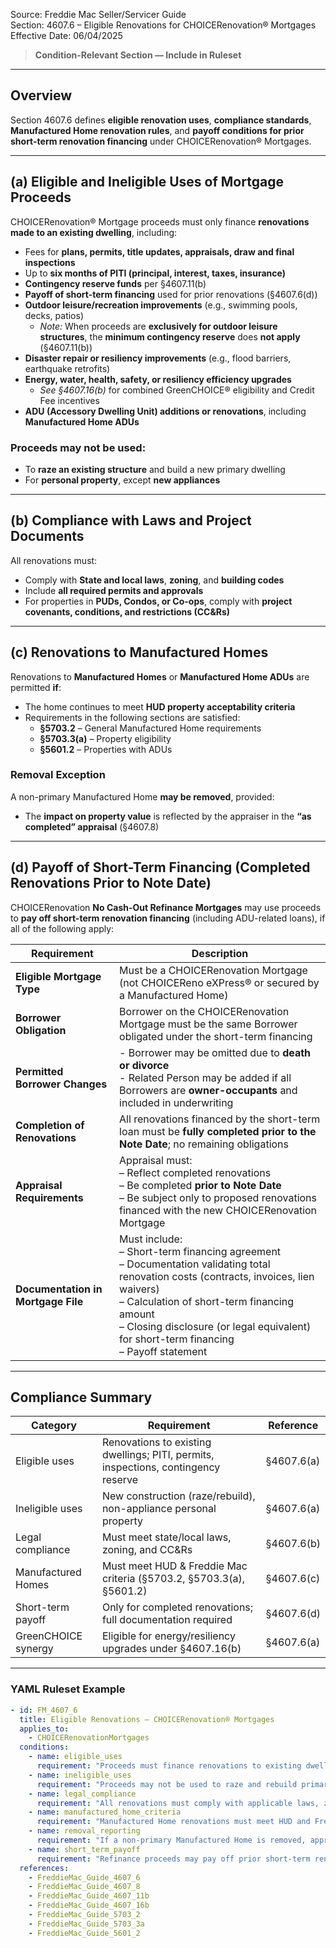 Source: Freddie Mac Seller/Servicer Guide  
Section: 4607.6 – Eligible Renovations for CHOICERenovation® Mortgages  
Effective Date: 06/04/2025  

> **Condition-Relevant Section — Include in Ruleset**

---

## Overview  

Section 4607.6 defines **eligible renovation uses**, **compliance standards**, **Manufactured Home renovation rules**, and **payoff conditions for prior short-term renovation financing** under CHOICERenovation® Mortgages.

---

## (a) Eligible and Ineligible Uses of Mortgage Proceeds  

CHOICERenovation® Mortgage proceeds must only finance **renovations made to an existing dwelling**, including:

- Fees for **plans, permits, title updates, appraisals, draw and final inspections**  
- Up to **six months of PITI (principal, interest, taxes, insurance)**  
- **Contingency reserve funds** per §4607.11(b)  
- **Payoff of short-term financing** used for prior renovations (§4607.6(d))  
- **Outdoor leisure/recreation improvements** (e.g., swimming pools, decks, patios)  
  - *Note:* When proceeds are **exclusively for outdoor leisure structures**, the **minimum contingency reserve** does **not apply** (§4607.11(b))  
- **Disaster repair or resiliency improvements** (e.g., flood barriers, earthquake retrofits)  
- **Energy, water, health, safety, or resiliency efficiency upgrades**  
  - *See §4607.16(b)* for combined GreenCHOICE® eligibility and Credit Fee incentives  
- **ADU (Accessory Dwelling Unit) additions or renovations**, including **Manufactured Home ADUs**

### Proceeds may **not** be used:
- To **raze an existing structure** and build a new primary dwelling  
- For **personal property**, except **new appliances**

---

## (b) Compliance with Laws and Project Documents  

All renovations must:
- Comply with **State and local laws**, **zoning**, and **building codes**  
- Include **all required permits and approvals**  
- For properties in **PUDs, Condos, or Co-ops**, comply with **project covenants, conditions, and restrictions (CC&Rs)**  

---

## (c) Renovations to Manufactured Homes  

Renovations to **Manufactured Homes** or **Manufactured Home ADUs** are permitted **if**:
- The home continues to meet **HUD property acceptability criteria**  
- Requirements in the following sections are satisfied:
  - **§5703.2** – General Manufactured Home requirements  
  - **§5703.3(a)** – Property eligibility  
  - **§5601.2** – Properties with ADUs  

### Removal Exception  
A non-primary Manufactured Home **may be removed**, provided:
- The **impact on property value** is reflected by the appraiser in the **“as completed” appraisal** (§4607.8)

---

## (d) Payoff of Short-Term Financing (Completed Renovations Prior to Note Date)  

CHOICERenovation **No Cash-Out Refinance Mortgages** may use proceeds to **pay off short-term renovation financing** (including ADU-related loans), if all of the following apply:

| Requirement | Description |
|--------------|--------------|
| **Eligible Mortgage Type** | Must be a CHOICERenovation Mortgage (not CHOICEReno eXPress® or secured by a Manufactured Home) |
| **Borrower Obligation** | Borrower on the CHOICERenovation Mortgage must be the same Borrower obligated under the short-term financing |
| **Permitted Borrower Changes** | - Borrower may be omitted due to **death or divorce**<br>- Related Person may be added if all Borrowers are **owner-occupants** and included in underwriting |
| **Completion of Renovations** | All renovations financed by the short-term loan must be **fully completed prior to the Note Date**; no remaining obligations |
| **Appraisal Requirements** | Appraisal must: <br>– Reflect completed renovations <br>– Be completed **prior to Note Date** <br>– Be subject only to proposed renovations financed with the new CHOICERenovation Mortgage |
| **Documentation in Mortgage File** | Must include: <br>– Short-term financing agreement <br>– Documentation validating total renovation costs (contracts, invoices, lien waivers) <br>– Calculation of short-term financing amount <br>– Closing disclosure (or legal equivalent) for short-term financing <br>– Payoff statement |

---

## Compliance Summary  

| Category | Requirement | Reference |
|-----------|-------------|------------|
| Eligible uses | Renovations to existing dwellings; PITI, permits, inspections, contingency reserve | §4607.6(a) |
| Ineligible uses | New construction (raze/rebuild), non-appliance personal property | §4607.6(a) |
| Legal compliance | Must meet state/local laws, zoning, and CC&Rs | §4607.6(b) |
| Manufactured Homes | Must meet HUD & Freddie Mac criteria (§5703.2, §5703.3(a), §5601.2) | §4607.6(c) |
| Short-term payoff | Only for completed renovations; full documentation required | §4607.6(d) |
| GreenCHOICE synergy | Eligible for energy/resiliency upgrades under §4607.16(b) | §4607.6(a) |

---

### YAML Ruleset Example  

```yaml
- id: FM_4607_6
  title: Eligible Renovations – CHOICERenovation® Mortgages
  applies_to:
    - CHOICERenovationMortgages
  conditions:
    - name: eligible_uses
      requirement: "Proceeds must finance renovations to existing dwellings, including permits, inspections, contingency reserves, PITI, and eligible ADU or efficiency improvements."
    - name: ineligible_uses
      requirement: "Proceeds may not be used to raze and rebuild primary dwellings or purchase personal property other than new appliances."
    - name: legal_compliance
      requirement: "All renovations must comply with applicable laws, zoning regulations, and project covenants."
    - name: manufactured_home_criteria
      requirement: "Manufactured Home renovations must meet HUD and Freddie Mac criteria per §§5703.2, 5703.3(a), and 5601.2."
    - name: removal_reporting
      requirement: "If a non-primary Manufactured Home is removed, appraiser must reflect value impact in the 'as completed' appraisal (§4607.8)."
    - name: short_term_payoff
      requirement: "Refinance proceeds may pay off prior short-term renovation financing only if renovations were completed before the Note Date and fully documented."
  references:
    - FreddieMac_Guide_4607_6
    - FreddieMac_Guide_4607_8
    - FreddieMac_Guide_4607_11b
    - FreddieMac_Guide_4607_16b
    - FreddieMac_Guide_5703_2
    - FreddieMac_Guide_5703_3a
    - FreddieMac_Guide_5601_2
